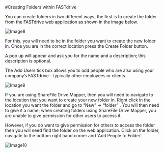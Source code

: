 #Creating Folders within FASTdrive

You can create folders in two different ways, the first is to create the folder from the FASTdrive web application as shown in the image below.

![Image8](https://github.com/richgukfast/docs.ukfast.co.uk/blob/master/source/fastdrive/files/Image8.png)

For this, you will need to be in the folder you want to create the new folder in. Once you are in the correct location press the Create Folder button.

A pop up will appear and ask you for the name and a description; this description is optional.  

The Add Users tick box allows you to add people who are also using your company’s FASTdrive – typically other employees or clients.

![Image9](https://github.com/richgukfast/docs.ukfast.co.uk/blob/master/source/fastdrive/files/Image9.png)

If you are using ShareFile Drive Mapper, then you will need to navigate to the location that you want to create your new folder in. Right click in the location you want the folder and go to “New” -> “folder” . You will then need to give it a name; when creating folders using ShareFile Drive Mapper, you are unable to give permission for other users to access it.

However, if you do want to give permission for others to access the folder then you will need find the folder on the web application. Click on the folder,  navigate  to the bottom right hand corner and ‘Add People to Folder’.

![Image10](https://github.com/richgukfast/docs.ukfast.co.uk/blob/master/source/fastdrive/files/Image10.png)
